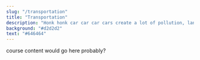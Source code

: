 ```yaml
---
slug: "/transportation"
title: "Transportation"
description: "Honk honk car car car cars create a lot of pollution, land usage, SOx and NOx, EV's but really public vs. private transportation, world without cars etc etc etc."
background: "#d2d2d2"
text: "#646464"
---
```


course content would go here probably?